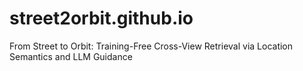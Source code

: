 # street2orbit.github.io
From Street to Orbit: Training-Free Cross-View Retrieval via Location Semantics and LLM Guidance
